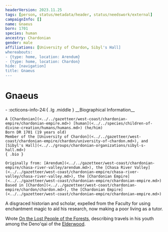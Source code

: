 ```yaml
---
headerVersion: 2023.11.25
tags: [person, status/metadata/header, status/needswork/external]
campaignInfo: []
name: Gnaeus
born: 1701
species: human
ancestry: Chardonian
gender: male
affiliations: [University of Chardon, Sibyl's Hall]
whereabouts:
- {type: home, location: Arendum}
- {type: home, location: Chardon}
hide: [navigation]
title: Gnaeus
---
```

# Gnaeus
<div class="grid cards ext-narrow-margin ext-one-column" markdown>
- :octicons-info-24:{ .lg .middle } __Biographical Information__

    A [Chardonian](<../../gazetteer/west-coast/chardonian-empire/chardonian-empire.md>) [human](<../../species/children-of-divine-creation/humans/humans.md>) (he/him)  
    Born DR 1701 (19 years old)  
    Member of the [University of Chardon](<../../gazetteer/west-coast/chardonian-empire/chardon/university-of-chardon.md>), and [Sibyl's Hall](<../../groups/chardonian-organizations/sibyl-s-hall.md>)  
    { .bio }

    Originally from: [Arendum](<../../gazetteer/west-coast/chardonian-empire/chasa-river-valley/arendum.md>), the [Chasa River Valley](<../../gazetteer/west-coast/chardonian-empire/chasa-river-valley/chasa-river-valley.md>), the [Chardonian Empire](<../../gazetteer/west-coast/chardonian-empire/chardonian-empire.md>)
    Based in [Chardon](<../../gazetteer/west-coast/chardonian-empire/chardon/chardon.md>), the [Chardonian Empire](<../../gazetteer/west-coast/chardonian-empire/chardonian-empire.md>)
</div>




A disgraced historian and scholar, expelled from the Faculty for using enchantment magic to aid his research, now making a poor living as a tutor. 

Wrote [On the Lost People of the Forests](<../../things/books/on-the-lost-people-of-the-forests.md>), describing travels in his youth among the Deno'qai of the [Elderwood](<../../gazetteer/chasa-nahadi-watershed/elderwood.md>). 
